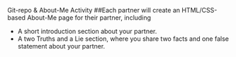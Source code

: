 Git-repo & About-Me Activity
##Each partner will create an HTML/CSS-based About-Me page for their partner, including

- A short introduction section about your partner.
- A two Truths and a Lie section, where you share two facts and one false statement about your partner.